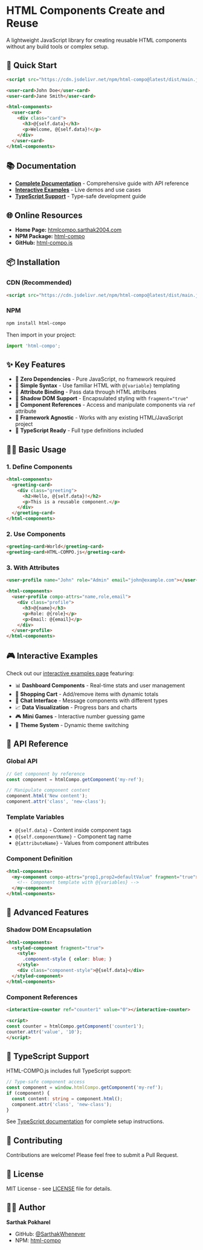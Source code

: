 # HTML Components Create and Reuse

A lightweight JavaScript library for creating reusable HTML components without any build tools or complex setup.

## 🚀 Quick Start

```html
<script src="https://cdn.jsdelivr.net/npm/html-compo@latest/dist/main.js"></script>

<user-card>John Doe</user-card>
<user-card>Jane Smith</user-card>

<html-components>
  <user-card>
    <div class="card">
      <h3>@{self.data}</h3>
      <p>Welcome, @{self.data}!</p>
    </div>
  </user-card>
</html-components>
```

## 📚 Documentation

- **[Complete Documentation](./docs/documentation.html)** - Comprehensive guide with API reference
- **[Interactive Examples](./docs/examples.html)** - Live demos and use cases
- **[TypeScript Support](./TYPESCRIPT.md)** - Type-safe development guide

## 🌐 Online Resources

- **Home Page:** [htmlcompo.sarthak2004.com](https://htmlcompo.sarthak2004.com/)
- **NPM Package:** [html-compo](https://www.npmjs.com/package/html-compo)
- **GitHub:** [html-compo.js](https://github.com/SarthakWhenever/html-compo.js)

## 📦 Installation

### CDN (Recommended)
```html
<script src="https://cdn.jsdelivr.net/npm/html-compo@latest/dist/main.js"></script>
```

### NPM
```bash
npm install html-compo
```

Then import in your project:
```javascript
import 'html-compo';
```

## ✨ Key Features

- 🎯 **Zero Dependencies** - Pure JavaScript, no framework required
- 📝 **Simple Syntax** - Use familiar HTML with `@{variable}` templating
- 🔧 **Attribute Binding** - Pass data through HTML attributes
- 🎨 **Shadow DOM Support** - Encapsulated styling with `fragment="true"`
- 🔗 **Component References** - Access and manipulate components via `ref` attribute
- 📱 **Framework Agnostic** - Works with any existing HTML/JavaScript project
- 🚀 **TypeScript Ready** - Full type definitions included

## 🏃‍♂️ Basic Usage

### 1. Define Components
```html
<html-components>
  <greeting-card>
    <div class="greeting">
      <h2>Hello, @{self.data}!</h2>
      <p>This is a reusable component.</p>
    </div>
  </greeting-card>
</html-components>
```

### 2. Use Components
```html
<greeting-card>World</greeting-card>
<greeting-card>HTML-COMPO.js</greeting-card>
```

### 3. With Attributes
```html
<user-profile name="John" role="Admin" email="john@example.com"></user-profile>

<html-components>
  <user-profile compo-attrs="name,role,email">
    <div class="profile">
      <h3>@{name}</h3>
      <p>Role: @{role}</p>
      <p>Email: @{email}</p>
    </div>
  </user-profile>
</html-components>
```

## 🎮 Interactive Examples

Check out our [interactive examples page](./docs/examples.html) featuring:

- 📊 **Dashboard Components** - Real-time stats and user management
- 🛒 **Shopping Cart** - Add/remove items with dynamic totals
- 💬 **Chat Interface** - Message components with different types
- 📈 **Data Visualization** - Progress bars and charts
- 🎮 **Mini Games** - Interactive number guessing game
- 🎨 **Theme System** - Dynamic theme switching

## 🔗 API Reference

### Global API
```javascript
// Get component by reference
const component = htmlCompo.getComponent('my-ref');

// Manipulate component content
component.html('New content');
component.attr('class', 'new-class');
```

### Template Variables
- `@{self.data}` - Content inside component tags
- `@{self.componentName}` - Component tag name
- `@{attributeName}` - Values from component attributes

### Component Definition
```html
<html-components>
  <my-component compo-attrs="prop1,prop2=defaultValue" fragment="true">
    <!-- Component template with @{variables} -->
  </my-component>
</html-components>
```

## 🎯 Advanced Features

### Shadow DOM Encapsulation
```html
<html-components>
  <styled-component fragment="true">
    <style>
      .component-style { color: blue; }
    </style>
    <div class="component-style">@{self.data}</div>
  </styled-component>
</html-components>
```

### Component References
```html
<interactive-counter ref="counter1" value="0"></interactive-counter>

<script>
const counter = htmlCompo.getComponent('counter1');
counter.attr('value', '10');
</script>
```

## 💾 TypeScript Support

HTML-COMPO.js includes full TypeScript support:

```typescript
// Type-safe component access
const component = window.htmlCompo.getComponent('my-ref');
if (component) {
  const content: string = component.html();
  component.attr('class', 'new-class');
}
```

See [TypeScript documentation](./TYPESCRIPT.md) for complete setup instructions.

## 🤝 Contributing

Contributions are welcome! Please feel free to submit a Pull Request.

## 📄 License

MIT License - see [LICENSE](./LICENSE) file for details.

## 👨‍💻 Author

**Sarthak Pokharel**
- GitHub: [@SarthakWhenever](https://github.com/SarthakWhenever)
- NPM: [html-compo](https://www.npmjs.com/package/html-compo)


